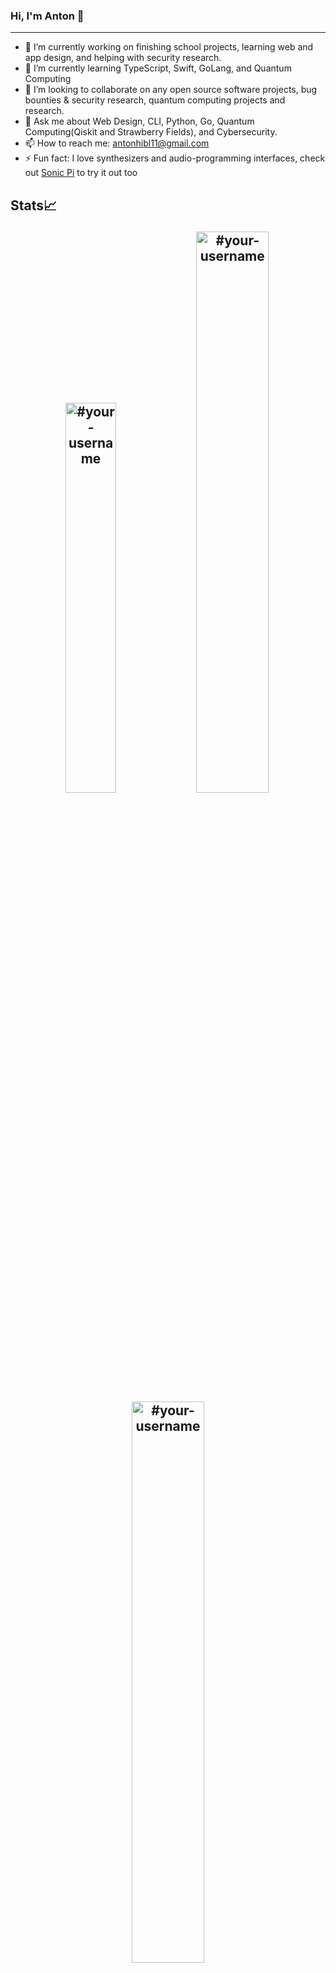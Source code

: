 ### Hi, I'm Anton 👋

-----

- 🔭 I’m currently working on finishing school projects, learning web and app design, and helping with security research.
- 🌱 I’m currently learning TypeScript, Swift, GoLang, and Quantum Computing
- 👯 I’m looking to collaborate on any open source software projects, bug bounties & security research, quantum computing projects and research.
- 💬 Ask me about Web Design, CLI, Python, Go, Quantum Computing(Qiskit and Strawberry Fields), and Cybersecurity.
- 📫 How to reach me: antonhibl11@gmail.com
- ⚡ Fun fact: I love synthesizers and audio-programming interfaces,  check out [Sonic Pi](https://github.com/sonic-pi-net/sonic-pi) to try it out too

## Stats📈 <p align="center"> <img width="40%" src="https://github-readme-stats.vercel.app/api/top-langs?antonhibl=#your-username&show_icons=true&theme=dracula&title_color=ff8000&text_color=ffffff&bg_color=6a6a6a&locale=en&layout=compact&hide_border=true" alt="#your-username" />  <img width="48%" src="https://github-readme-stats.vercel.app/api?antonhibl=#your-username&show_icons=true&theme=dracula&title_color=ff8000&text_color=ffffff&bg_color=6a6a6a&locale=en&hide_border=true" alt="#your-username" /> <img width="48%" src="https://github-readme-streak-stats.herokuapp.com/?user=#your-antonhibl&theme=highcontrast&hide_border=true" alt="#your-username" /> </p>
